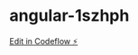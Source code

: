 # angular-1szhph

[Edit in Codeflow ⚡️](https://stackblitz.com/~/github.com/elca-lan/angular-1szhph)